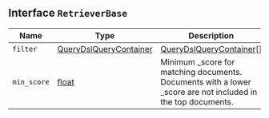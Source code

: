 ## Interface `RetrieverBase`

| Name | Type | Description |
| - | - | - |
| `filter` | [QueryDslQueryContainer](./QueryDslQueryContainer.md) | [QueryDslQueryContainer](./QueryDslQueryContainer.md)[] | Query to filter the documents that can match. |
| `min_score` | [float](./float.md) | Minimum _score for matching documents. Documents with a lower _score are not included in the top documents. |
